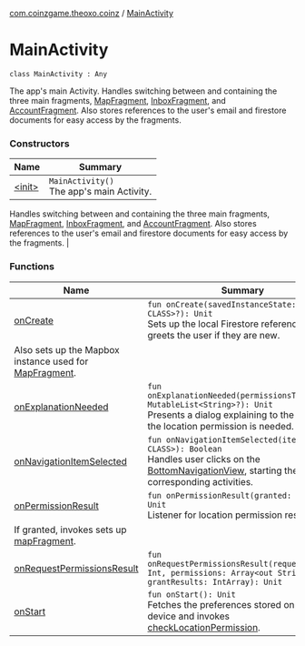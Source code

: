 [com.coinzgame.theoxo.coinz](../index.md) / [MainActivity](.)

# MainActivity

`class MainActivity : Any`

The app's main Activity.
Handles switching between and containing the three main fragments,
[MapFragment](../-map-fragment/index.md), [InboxFragment](../-inbox-fragment/index.md), and [AccountFragment](../-account-fragment/index.md).
Also stores references to the user's email and firestore documents
for easy access by the fragments.

### Constructors

| Name | Summary |
|---|---|
| [&lt;init&gt;](-init-.md) | `MainActivity()`<br>The app's main Activity.
Handles switching between and containing the three main fragments,
[MapFragment](../-map-fragment/index.md), [InboxFragment](../-inbox-fragment/index.md), and [AccountFragment](../-account-fragment/index.md).
Also stores references to the user's email and firestore documents
for easy access by the fragments. |

### Functions

| Name | Summary |
|---|---|
| [onCreate](on-create.md) | `fun onCreate(savedInstanceState: <ERROR CLASS>?): Unit`<br>Sets up the local Firestore references and greets the user if they are new.
Also sets up the Mapbox instance used for [MapFragment](../-map-fragment/index.md). |
| [onExplanationNeeded](on-explanation-needed.md) | `fun onExplanationNeeded(permissionsToExplain: MutableList<String>?): Unit`<br>Presents a dialog explaining to the user why the location permission is needed. |
| [onNavigationItemSelected](on-navigation-item-selected.md) | `fun onNavigationItemSelected(item: <ERROR CLASS>): Boolean`<br>Handles user clicks on the [BottomNavigationView](#), starting the corresponding activities. |
| [onPermissionResult](on-permission-result.md) | `fun onPermissionResult(granted: Boolean): Unit`<br>Listener for location permission results.
If granted, invokes sets up [mapFragment](#). |
| [onRequestPermissionsResult](on-request-permissions-result.md) | `fun onRequestPermissionsResult(requestCode: Int, permissions: Array<out String>, grantResults: IntArray): Unit` |
| [onStart](on-start.md) | `fun onStart(): Unit`<br>Fetches the preferences stored on the device and invokes [checkLocationPermission](#). |
